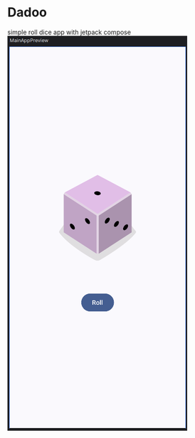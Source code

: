 # Dadoo

simple roll dice app with jetpack compose
![Screenshot 2024-11-06 031647.png](assets%2FScreenshot%202024-11-06%20031647.png)